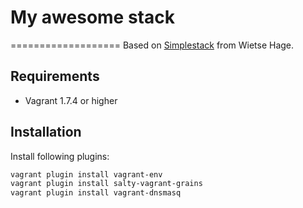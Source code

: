 # My awesome stack
===================
Based on [Simplestack](https://github.com/wietsehage/simplestack) from Wietse Hage.

## Requirements

* Vagrant 1.7.4 or higher

## Installation

Install following plugins:

```sh
vagrant plugin install vagrant-env
vagrant plugin install salty-vagrant-grains
vagrant plugin install vagrant-dnsmasq
```
